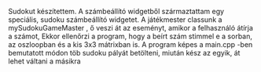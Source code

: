 Sudokut készítettem.
A számbeállító widgetből származtattam egy speciális, sudoku számbeállító widgetet.
A játékmester classunk a mySudokuGameMaster , ő veszi át az eseményt, amikor a felhasználó átírja a 
számot, Ekkor ellenőrzi a program, hogy a beírt szám stimmel e a sorban, az oszloopban és a kis 3x3 mátrixban is.
A program képes a main.cpp -ben bemutatott módon töb sudoku pályát betölteni, miután kész az egyik, át lehet váltani a másikra
